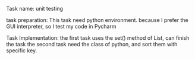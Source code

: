 Task name: unit testing

task preparation: 
This task need python environment. because I prefer the GUI interpreter, so I test my code in Pycharm

Task Implementation:
the first task uses the set() method of List, can finish the task
the second task need the class of python, and sort them with specific key.
